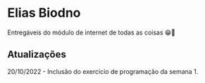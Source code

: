 # Elias Biodno
Entregáveis do módulo de internet de todas as coisas 😁🎉

## Atualizações
20/10/2022 - Inclusão do exercício de programação da semana 1.
